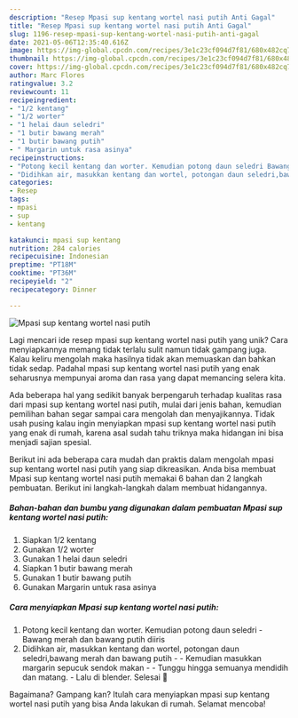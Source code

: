 ```yaml
---
description: "Resep Mpasi sup kentang wortel nasi putih Anti Gagal"
title: "Resep Mpasi sup kentang wortel nasi putih Anti Gagal"
slug: 1196-resep-mpasi-sup-kentang-wortel-nasi-putih-anti-gagal
date: 2021-05-06T12:35:40.616Z
image: https://img-global.cpcdn.com/recipes/3e1c23cf094d7f81/680x482cq70/mpasi-sup-kentang-wortel-nasi-putih-foto-resep-utama.jpg
thumbnail: https://img-global.cpcdn.com/recipes/3e1c23cf094d7f81/680x482cq70/mpasi-sup-kentang-wortel-nasi-putih-foto-resep-utama.jpg
cover: https://img-global.cpcdn.com/recipes/3e1c23cf094d7f81/680x482cq70/mpasi-sup-kentang-wortel-nasi-putih-foto-resep-utama.jpg
author: Marc Flores
ratingvalue: 3.2
reviewcount: 11
recipeingredient:
- "1/2 kentang"
- "1/2 worter"
- "1 helai daun seledri"
- "1 butir bawang merah"
- "1 butir bawang putih"
- " Margarin untuk rasa asinya"
recipeinstructions:
- "Potong kecil kentang dan worter. Kemudian potong daun seledri Bawang merah dan bawang putih diiris"
- "Didihkan air, masukkan kentang dan wortel, potongan daun seledri,bawang merah dan bawang putih  Kemudian masukkan margarin sepucuk sendok makan  Tunggu hingga semuanya mendidih dan matang.  Lalu di blender. Selesai 🥰"
categories:
- Resep
tags:
- mpasi
- sup
- kentang

katakunci: mpasi sup kentang 
nutrition: 284 calories
recipecuisine: Indonesian
preptime: "PT18M"
cooktime: "PT36M"
recipeyield: "2"
recipecategory: Dinner

---
```



![Mpasi sup kentang wortel nasi putih](https://img-global.cpcdn.com/recipes/3e1c23cf094d7f81/680x482cq70/mpasi-sup-kentang-wortel-nasi-putih-foto-resep-utama.jpg)

Lagi mencari ide resep mpasi sup kentang wortel nasi putih yang unik? Cara menyiapkannya memang tidak terlalu sulit namun tidak gampang juga. Kalau keliru mengolah maka hasilnya tidak akan memuaskan dan bahkan tidak sedap. Padahal mpasi sup kentang wortel nasi putih yang enak seharusnya mempunyai aroma dan rasa yang dapat memancing selera kita.



Ada beberapa hal yang sedikit banyak berpengaruh terhadap kualitas rasa dari mpasi sup kentang wortel nasi putih, mulai dari jenis bahan, kemudian pemilihan bahan segar sampai cara mengolah dan menyajikannya. Tidak usah pusing kalau ingin menyiapkan mpasi sup kentang wortel nasi putih yang enak di rumah, karena asal sudah tahu triknya maka hidangan ini bisa menjadi sajian spesial.


Berikut ini ada beberapa cara mudah dan praktis dalam mengolah mpasi sup kentang wortel nasi putih yang siap dikreasikan. Anda bisa membuat Mpasi sup kentang wortel nasi putih memakai 6 bahan dan 2 langkah pembuatan. Berikut ini langkah-langkah dalam membuat hidangannya.

<!--inarticleads1-->

##### Bahan-bahan dan bumbu yang digunakan dalam pembuatan Mpasi sup kentang wortel nasi putih:

1. Siapkan 1/2 kentang
1. Gunakan 1/2 worter
1. Gunakan 1 helai daun seledri
1. Siapkan 1 butir bawang merah
1. Gunakan 1 butir bawang putih
1. Gunakan  Margarin untuk rasa asinya




<!--inarticleads2-->

##### Cara menyiapkan Mpasi sup kentang wortel nasi putih:

1. Potong kecil kentang dan worter. Kemudian potong daun seledri - Bawang merah dan bawang putih diiris
1. Didihkan air, masukkan kentang dan wortel, potongan daun seledri,bawang merah dan bawang putih -  - Kemudian masukkan margarin sepucuk sendok makan -  - Tunggu hingga semuanya mendidih dan matang.  - Lalu di blender. Selesai 🥰




Bagaimana? Gampang kan? Itulah cara menyiapkan mpasi sup kentang wortel nasi putih yang bisa Anda lakukan di rumah. Selamat mencoba!
